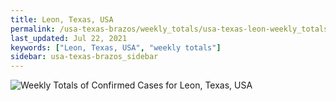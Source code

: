 ```yaml
---
title: Leon, Texas, USA
permalink: /usa-texas-brazos/weekly_totals/usa-texas-leon-weekly_totals.html
last_updated: Jul 22, 2021
keywords: ["Leon, Texas, USA", "weekly totals"]
sidebar: usa-texas-brazos_sidebar
---
```


![Weekly Totals of Confirmed Cases for Leon, Texas, USA](/covid_tracker/images/graphs/usa-texas-leon-weekly_totals_graph.png)
